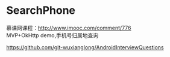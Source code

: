 # SearchPhone
慕课网课程：http://www.imooc.com/comment/776  
MVP+OkHttp demo,手机号归属地查询

https://github.com/git-wuxianglong/AndroidInterviewQuestions
